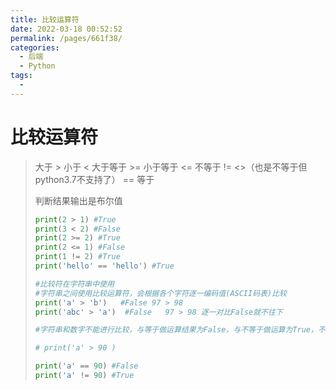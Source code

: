 ```yaml
---
title: 比较运算符
date: 2022-03-18 00:52:52
permalink: /pages/661f38/
categories:
  - 后端
  - Python
tags:
  - 
---
```

# 比较运算符

> 大于 > 	小于 <	大于等于 >=	小于等于  <=	不等于 != 	 <>（也是不等于但python3.7不支持了）  	== 等于
>
> 判断结果输出是布尔值
>
> ```python
> print(2 > 1) #True
> print(3 < 2) #False
> print(2 >= 2) #True
> print(2 <= 1) #False
> print(1 != 2) #True
> print('hello' == 'hello') #True
> ```
>
> ```python
> #比较符在字符串中使用
> #字符串之间使用比较运算符，会根据各个字符逐一编码值(ASCII码表)比较
> print('a' > 'b')   #False 97 > 98
> print('abc' > 'a')  #False   97 > 98 逐一对比False就不往下
> 
> #字符串和数字不能进行比较，与等于做运算结果为False，与不等于做运算为True，不支持其他的比较运算
> ```
>
> 
>
> ```python
> # print('a' > 90 )
> 
> print('a' == 90) #False
> print('a' != 90) #True
> ```
>
> 



